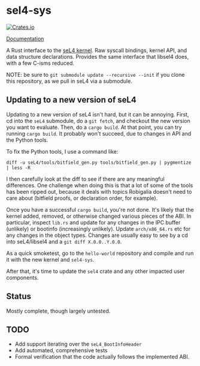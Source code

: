 # sel4-sys

[![Crates.io](https://img.shields.io/crates/v/sel4-sys.svg?style=flat-square)](https://crates.io/crates/sel4-sys)

[Documentation](https://doc.robigalia.org/sel4_sys)

A Rust interface to the [seL4 kernel](https://sel4.systems). Raw syscall
bindings, kernel API, and data structure declarations.  Provides the same
interface that libsel4 does, with a few C-isms reduced.

NOTE: be sure to `git submodule update --recursive --init` if you clone this
repository, as we pull in seL4 via a submodule.

## Updating to a new version of seL4

Updating to a new version of seL4 isn't hard, but it can be annoying.
First, cd into the `seL4` submodule, do a `git fetch`, and checkout the new
version you want to evaluate. Then, do a `cargo build`. At that point, you can
try running `cargo build`. It probably won't succeed, due to changes in API
and the Python tools.

To fix the Python tools, I use a command like:

    diff -u seL4/tools/bitfield_gen.py tools/bitfield_gen.py | pygmentize | less -R

I then carefully look at the diff to see if there are any meaningful
differences. One challenge when doing this is that a lot of some of the tools
has been ripped out, because it deals with topics Robigalia doesn't need to
care about (bitfield proofs, or declaration order, for example).

Once you have a successful `cargo build`, you're not done. It's likely that
the kernel added, removed, or otherwise changed various pieces of the ABI. In
particular, inspect `lib.rs` and update for any changes in the IPC buffer
(unlikely) or bootinfo (increasingly unlikely). Update `arch/x86_64.rs` etc
for any changes in the object types. Changes are usually easy to see by a cd
into seL4/libsel4 and a `git diff X.0.0..Y.0.0`.

As a quick smoketest, go to the `hello-world` repository and compile and run
it with the new kernel and `sel4-sys`.

After that, it's time to update the `sel4` crate and any other impacted user
components.

## Status

Mostly complete, though largely untested.

## TODO

- Add support iterating over the `seL4_BootInfoHeader`
- Add automated, comprehensive tests
- Formal verification that the code actually follows the implemented ABI.
